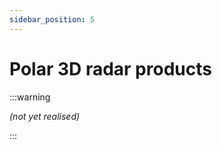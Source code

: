 ```yaml
---
sidebar_position: 5
---
```


# Polar 3D radar products

:::warning

*(not yet realised)*

:::
